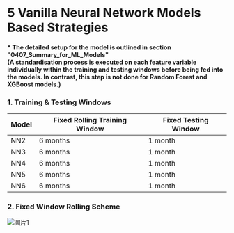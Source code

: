 # 5 Vanilla Neural Network Models Based Strategies
#### * The detailed setup for the model is outlined in section "0407_Summary_for_ML_Models" <br> (A standardisation process is executed on each feature variable individually within the training and testing windows before being fed into the models. In contrast, this step is not done for Random Forest and XGBoost models.)

### 1. Training & Testing Windows
| Model | Fixed Rolling Training Window | Fixed Testing Window |
|-------|-------------------------------|----------------------|
| NN2   | 6 months                      | 1 month              |
| NN3   | 6 months                      | 1 month              |
| NN4   | 6 months                      | 1 month              |
| NN5   | 6 months                      | 1 month              |
| NN6   | 6 months                      | 1 month              |

### 2. Fixed Window Rolling Scheme
![圖片1](https://user-images.githubusercontent.com/92542287/206919871-005f5fde-5e25-4539-9986-921953441fcd.png)
